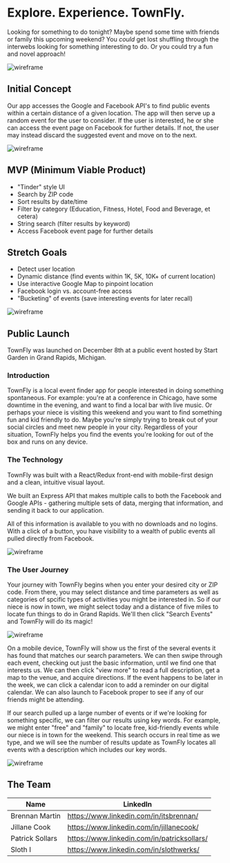 # Explore.  Experience.  TownFly.
Looking for something to do tonight?  Maybe spend some time with friends or family this upcoming weekend?  You *could* get lost shuffling through the interwebs looking for something interesting to do.  Or you could try a fun and novel approach!

![wireframe](http://www.slothwerks.com/dev/grand-circus/townfly/work-files/readme-banner.jpg)

## Initial Concept
Our app accesses the Google and Facebook API's to find public events within a certain distance of a given location.  The app will then serve up a random event for the user to consider.  If the user is interested, he or she can access the event page on Facebook for further details.  If not, the user may instead discard the suggested event and move on to the next.

![wireframe](http://www.slothwerks.com/dev/grand-circus/townfly/work-files/initial-planning.jpg)

## MVP (Minimum Viable Product)
- "Tinder" style UI
- Search by ZIP code
- Sort results by date/time
- Filter by category (Education, Fitness, Hotel, Food and Beverage, et cetera)
- String search (filter results by keyword)
- Access Facebook event page for further details

## Stretch Goals
- Detect user location
- Dynamic distance (find events within 1K, 5K, 10K+ of current location)
- Use interactive Google Map to pinpoint location
- Facebook login vs. account-free access
- "Bucketing" of events (save interesting events for later recall)

![wireframe](http://www.slothwerks.com/dev/grand-circus/townfly/work-files/final-code-crunch.jpg)

## Public Launch
TownFly was launched on December 8th at a public event hosted by Start Garden in Grand Rapids, Michigan.

### Introduction
TownFly is a local event finder app for people interested in doing something spontaneous.  For example:  you're at a conference in Chicago, have some downtime in the evening, and want to find a local bar with live music.  Or perhaps your niece is visiting this weekend and you want to find something fun and kid friendly to do.  Maybe you're simply trying to break out of your social circles and meet new people in your city.  Regardless of your situation, TownFly helps you find the events you're looking for out of the box and runs on any device.

### The Technology
TownFly was built with a React/Redux front-end with mobile-first
design and a clean, intuitive visual layout.

We built an Express API that makes multiple calls to both the Facebook
and Google APIs - gathering multiple sets of data, merging that
information, and sending it back to our application.

All of this information is available to you with no downloads and no
logins.  With a click of a button,  you have visibility to a wealth of
public events all pulled directly from Facebook.

![wireframe](http://www.slothwerks.com/dev/grand-circus/townfly/work-files/launch-slide1.jpg)

### The User Journey
Your journey with TownFly begins when you enter your desired city or ZIP code.  From there, you may select distance and time parameters as well as categories of spcific types of activities you might be interested in.  So if our niece is now in town, we might select today and a distance of five miles to locate fun things to do in Grand Rapids.  We'll then click "Search Events" and TownFly will do its magic!

![wireframe](http://www.slothwerks.com/dev/grand-circus/townfly/work-files/launch-slide2.jpg)

On a mobile device, TownFly will show us the first of the several events it has found that matches our search parameters.  We can then swipe through each event, checking out just the basic information, until we find one that interests us.  We can then click "view more" to read a full description, get a map to the venue, and acquire directions.  If the event happens to be later in the week, we can click a calendar icon to add a reminder on our digital calendar.  We can also launch to Facebook proper to see if any of our friends might be attending.

If our search pulled up a large number of events or if we're looking for something specific, we can filter our results using key words.  For example, we might enter "free" and "family" to locate free, kid-friendly events while our niece is in town for the weekend.  This search occurs in real time as we type, and we will see the number of results update as TownFly locates all events with a description which includes our key words.

![wireframe](http://www.slothwerks.com/dev/grand-circus/townfly/work-files/launch-slide3.jpg)

## The Team
| Name | LinkedIn |
| --- | --- |
| Brennan Martin | https://www.linkedin.com/in/itsbrennan/ |
| Jillane Cook | https://www.linkedin.com/in/jillanecook/ |
| Patrick Sollars | https://www.linkedin.com/in/patricksollars/ |
| Sloth I | https://www.linkedin.com/in/slothwerks/ |